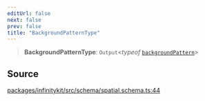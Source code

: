 ```yaml
---
editUrl: false
next: false
prev: false
title: "BackgroundPatternType"
---
```


> **BackgroundPatternType**: `Output`\<*typeof* [`backgroundPattern`](../variables/backgroundPattern.md)\>

## Source

[packages/infinitykit/src/schema/spatial.schema.ts:44](https://github.com/nodenogg-in/alpha-p2p/blob/fd5f5c9/packages/infinitykit/src/schema/spatial.schema.ts#L44)
